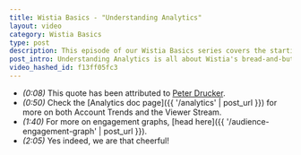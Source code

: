 ```yaml
---
title: Wistia Basics - "Understanding Analytics"
layout: video
category: Wistia Basics
type: post
description: This episode of our Wistia Basics series covers the starting blocks of Wistia's analytics features!
post_intro: Understanding Analytics is all about Wistia's bread-and-butter - the powerful analytics provided for embedded video plays.
video_hashed_id: f13ff05fc3
---
```


* *(0:08)* This quote has been attributed to [Peter Drucker](http://en.wikipedia.org/wiki/Peter_Drucker.html).
* *(0:50)* Check the [Analytics doc page]({{ '/analytics' | post_url }}) for more on both Account Trends and the Viewer Stream.
* *(1:40)* For more on engagement graphs, [head here]({{ '/audience-engagement-graph' | post_url }}).
* *(2:05)* Yes indeed, we are that cheerful!
